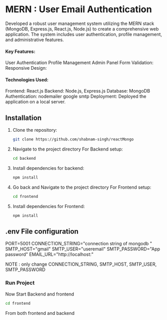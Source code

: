 # MERN : User Email Authentication 
Developed a robust user management system utilizing the MERN stack (MongoDB, Express.js, React.js, Node.js)
to create a comprehensive web application. The system includes user authentication, profile management, and administrative features.

#### Key Features:
User Authentication
Profile Management
Admin Panel
Form Validation:
Responsive Design:

#### Technologies Used:
Frontend: React.js
Backend: Node.js, Express.js
Database: MongoDB
Authentication: nodemailer google smtp
Deployment: Deployed the application on a local server.


## Installation

1. Clone the repository:

    ```bash
    git clone https://github.com/shabnam-singh/reactMongo
    ```

2. Navigate to the project directory For Backend setup:

    ```bash
    cd backend
    ```

3. Install dependencies for backend:

    ```bash
    npm install
    ```

3. Go back and Navigate to the project directory For Frontend setup:

    ```bash
    cd frontend
    ```
    
4. Install dependencies for Frontend:

    ```bash
    npm install
    ```


## .env File configuration
PORT=5001
CONNECTION_STRING="connection string of mongodb "
SMTP_HOST="gmail"
SMTP_USER="useremail"
SMTP_PASSWORD="App password"
EMAIL_URL="http://localhost:"

NOTE : only change CONNECTION_STRING, SMTP_HOST, SMTP_USER, SMTP_PASSWORD

### Run Project
Now Start Backend and frontend

```bash
cd frontend
```
From both frontend and backend 
